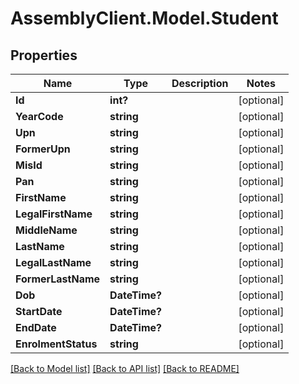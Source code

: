 # AssemblyClient.Model.Student
## Properties

Name | Type | Description | Notes
------------ | ------------- | ------------- | -------------
**Id** | **int?** |  | [optional] 
**YearCode** | **string** |  | [optional] 
**Upn** | **string** |  | [optional] 
**FormerUpn** | **string** |  | [optional] 
**MisId** | **string** |  | [optional] 
**Pan** | **string** |  | [optional] 
**FirstName** | **string** |  | [optional] 
**LegalFirstName** | **string** |  | [optional] 
**MiddleName** | **string** |  | [optional] 
**LastName** | **string** |  | [optional] 
**LegalLastName** | **string** |  | [optional] 
**FormerLastName** | **string** |  | [optional] 
**Dob** | **DateTime?** |  | [optional] 
**StartDate** | **DateTime?** |  | [optional] 
**EndDate** | **DateTime?** |  | [optional] 
**EnrolmentStatus** | **string** |  | [optional] 

[[Back to Model list]](../README.md#documentation-for-models) [[Back to API list]](../README.md#documentation-for-api-endpoints) [[Back to README]](../README.md)

